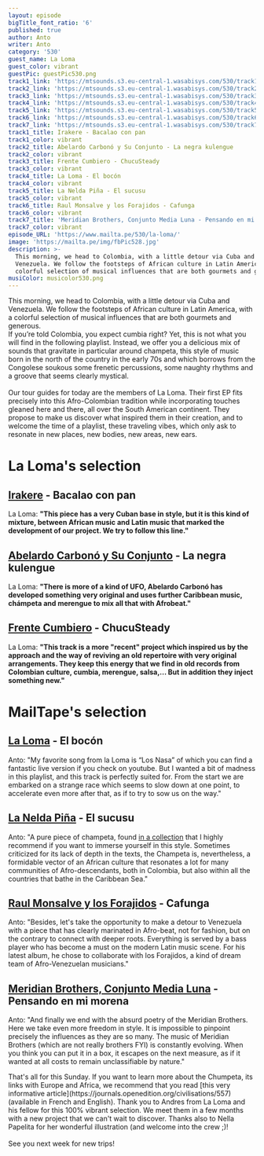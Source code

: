 ```yaml
---
layout: episode
bigTitle_font_ratio: '6'
published: true
author: Anto
writer: Anto
category: '530'
guest_name: La Loma
guest_color: vibrant
guestPic: guestPic530.png
track1_link: 'https://mtsounds.s3.eu-central-1.wasabisys.com/530/track1.mp3'
track2_link: 'https://mtsounds.s3.eu-central-1.wasabisys.com/530/track2.mp3'
track3_link: 'https://mtsounds.s3.eu-central-1.wasabisys.com/530/track3.mp3'
track4_link: 'https://mtsounds.s3.eu-central-1.wasabisys.com/530/track4.mp3'
track5_link: 'https://mtsounds.s3.eu-central-1.wasabisys.com/530/track5.mp3'
track6_link: 'https://mtsounds.s3.eu-central-1.wasabisys.com/530/track6.mp3'
track7_link: 'https://mtsounds.s3.eu-central-1.wasabisys.com/530/track7.mp3'
track1_title: Irakere - Bacalao con pan
track1_color: vibrant
track2_title: Abelardo Carbonó y Su Conjunto - La negra kulengue
track2_color: vibrant
track3_title: Frente Cumbiero - ChucuSteady
track3_color: vibrant
track4_title: La Loma - El bocón
track4_color: vibrant
track5_title: La Nelda Piña - El sucusu
track5_color: vibrant
track6_title: Raul Monsalve y los Forajidos - Cafunga
track6_color: vibrant
track7_title: 'Meridian Brothers, Conjunto Media Luna - Pensando en mi morena'
track7_color: vibrant
episode_URL: 'https://www.mailta.pe/530/la-loma/'
image: 'https://mailta.pe/img/fbPic528.jpg'
description: >-
  This morning, we head to Colombia, with a little detour via Cuba and
  Venezuela. We follow the footsteps of African culture in Latin America, with a
  colorful selection of musical influences that are both gourmets and generous.
musiColor: musicolor530.png
---
```

<p id="introduction">
	This morning, we head to Colombia, with a little detour via Cuba and Venezuela. We follow the footsteps of African culture in Latin America, with a colorful selection of musical influences that are both gourmets and generous.
<br>
  If you’re told Colombia, you expect cumbia right? Yet, this is not what you will find in the following playlist. Instead, we offer you a delicious mix of sounds that gravitate in particular around champeta, this style of music born in the north of the country in the early 70s and which borrows from the Congolese soukous some frenetic percussions, some naughty rhythms and a groove that seems clearly mystical.
	<br><br>
	Our tour guides for today are the members of La Loma. Their first EP fits precisely into this Afro-Colombian tradition while incorporating touches gleaned here and there, all over the South American continent. They propose to make us discover what inspired them in their creation, and to welcome the time of a playlist, these traveling vibes, which only ask to resonate in new places, new bodies, new areas, new ears.</p>

# La Loma's selection


## [Irakere](https://irakere.bandcamp.com/album/cuba-libre) - Bacalao con pan

La Loma: **"**This piece has a very Cuban base in style, but it is this kind of mixture, between African music and Latin music that marked the development of our project. We try to follow this line.**"**

## [Abelardo Carbonó y Su Conjunto](https://abelardocarbono.bandcamp.com/album/el-maravilloso-mundo-de-abelardo-carbon) - La negra kulengue

La Loma: **"**There is more of a kind of UFO, Abelardo Carbonó has developed something very original and uses further Caribbean music, chámpeta and merengue to mix all that with Afrobeat.**"**

## [Frente Cumbiero](https://frentecumbiero.bandcamp.com/album/frente-cumbiero-meets-mad-professor) - ChucuSteady

La Loma: **"**This track is a more "recent" project which inspired us by the approach and the way of reviving an old repertoire with very original arrangements. They keep this energy that we find in old records from Colombian culture, cumbia, merengue, salsa,... But in addition they inject something new.**"**

# MailTape's selection

## [La Loma](https://laloma.bandcamp.com/album/musandas) - El bocón

Anto: "My favorite song from la Loma is “Los Nasa” of which you can find a fantastic live version if you check on youtube. But I wanted a bit of madness in this playlist, and this track is perfectly suited for. From the start we are embarked on a strange race which seems to slow down at one point, to accelerate even more after that, as if to try to sow us on the way."

## [La Nelda Piña](https://soundwayrecords.bandcamp.com/album/palenque-palenque-champeta-criolla-afro-roots-in-colombia-1975-91) - El sucusu

Anto: "A pure piece of champeta, found [in a collection](https://soundwayrecords.com/release/155845-various-artists-palenque-palenque-champeta-criolla-afro-roots-in-colombia-1975-91) that I highly recommend if you want to immerse yourself in this style. Sometimes criticized for its lack of depth in the texts, the Champeta is, nevertheless, a formidable vector of an African culture that resonates a lot for many communities of Afro-descendants, both in Colombia, but also within all the countries that bathe in the Caribbean Sea."

## [Raul Monsalve y los Forajidos](https://olindorecords.bandcamp.com/) - Cafunga

Anto: "Besides, let's take the opportunity to make a detour to Venezuela with a piece that has clearly marinated in Afro-beat, not for fashion, but on the contrary to connect with deeper roots. Everything is served by a bass player who has become a must on the modern Latin music scene. For his latest album, he chose to collaborate with los Forajidos, a kind of dream team of Afro-Venezuelan musicians."

## [Meridian Brothers, Conjunto Media Luna](https://meridianbrothers.bandcamp.com/album/meridian-brothers-el-grupo-renacimiento) - Pensando en mi morena

Anto: "And finally we end with the absurd poetry of the Meridian Brothers. Here we take even more freedom in style. It is impossible to pinpoint precisely the influences as they are so many. The music of Meridian Brothers (which are not really brothers FYI) is constantly evolving. When you think you can put it in a box, it escapes on the next measure, as if it wanted at all costs to remain unclassifiable by nature."

<p id="outroduction">That's all for this Sunday. If you want to learn more about the Chumpeta, its links with Europe and Africa, we recommend that you read [this very informative article](https://journals.openedition.org/civilisations/557) (available in French and English).
Thank you to Andres from La Loma and his fellow for this 100% vibrant selection. We meet them in a few months with a new project that we can't wait to discover.
Thanks also to Nella Papelita for her wonderful illustration (and welcome into the crew ;)!
<br>
<br>
See you next week for new trips!</p>
